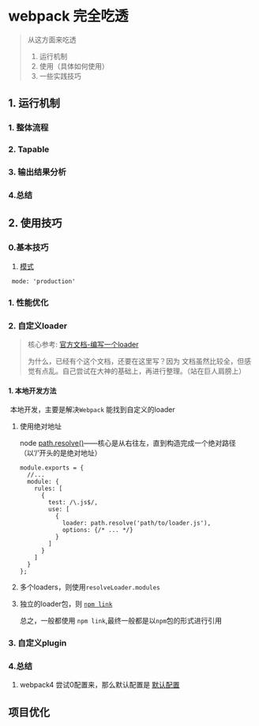 # webpack 完全吃透

> 从这方面来吃透 
>
>  	1. 运行机制
> 	2. 使用（具体如何使用）
> 	3. 一些实践技巧

## 1. 运行机制

### 1. 整体流程

### 2. Tapable

### 3. 输出结果分析

### 4.总结



## 2.  使用技巧

### 0.基本技巧

1. [模式](https://webpack.docschina.org/concepts/mode/)

```
 mode: 'production'
```

### 1. 性能优化

### 2. 自定义loader

> 核心参考: [官方文档-编写一个loader](https://webpack.docschina.org/contribute/writing-a-loader/#%E7%AE%80%E5%8D%95-simple-)
>
> 为什么，已经有个这个文档，还要在这里写？因为 文档虽然比较全，但感觉有点乱。自己尝试在大神的基础上，再进行整理。（站在巨人肩膀上）

#### 1. 本地开发方法

​	本地开发，主要是解决`Webpack` 能找到自定义的loader

1. 使用绝对地址

   node [path.resolve()](http://nodejs.cn/api/path.html#path_path_resolve_paths)——核心是从右往左，直到构造完成一个绝对路径 （以‘/’开头的是绝对地址）

   ```javas
   module.exports = {
     //...
     module: {
       rules: [
         {
           test: /\.js$/,
           use: [
             {
               loader: path.resolve('path/to/loader.js'),
               options: {/* ... */}
             }
           ]
         }
       ]
     }
   };
   ```

2. 多个loaders，则使用`resolveLoader.modules `

3. 独立的loader包，则 [`npm link`](https://docs.npmjs.com/cli/link) 

   总之，一般都使用 `npm link`,最终一般都是以`npm`包的形式进行引用

### 3. 自定义plugin

### 4.总结

1. webpack4 尝试0配置来，那么默认配置是 [默认配置](https://github.com/webpack/webpack/blob/master/lib/WebpackOptionsDefaulter.js)



## 项目优化

